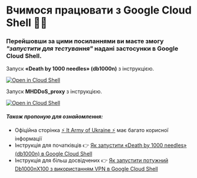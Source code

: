 # Вчимося працювати з Google Cloud Shell 💙💛

### Перейшовши за цими посиланнями ви маєте змогу *"запустити для тестування"* надані застосунки в Google Cloud Shell.

Запуск **«Death by 1000 needles» (db1000n)** з інструкцією.

[![Open in Cloud Shell](https://gstatic.com/cloudssh/images/open-btn.svg)](https://console.cloud.google.com/cloudshell/editor?cloudshell=true&shellonly=true&git_repo=https://github.com/patatakartata/Cloud_Shell_DDoS&tutorial=tutorial.md)

Запуск **MHDDoS_proxy** з інструкцією.

[![Open in Cloud Shell](https://gstatic.com/cloudssh/images/open-btn.svg)](https://console.cloud.google.com/cloudshell/editor?cloudshell=true&shellonly=true&git_repo=https://github.com/patatakartata/Cloud_Shell_DDoS&tutorial=mhddos_proxy_tutorial.md)

#### ***Також пропоную для ознайомлення:***

* Офіційна сторінка   [⚡ It Army of Ukraine ⚡](https://itarmy.com.ua/)  має багато корисної інформації
* Інструкція для початківців 👉 [Як запустити «Death by 1000 needles» (db1000n) в Google Cloud Shell](https://telegra.ph/YAk-zapustiti-dvanadcyat-ekzemplyar%D1%96v-Death-by-1000-needles-db1000n-v-Google-Cloud-Shell-ne-vikoristovuyuchi-VPN-05-04)
* Інструкція для більш досвідчених 👉 [Як запустити потужний Db1000nX100 з використанням VPN в Google Cloud Shell](https://telegra.ph/Zapusk-Db1000nX100-u-Google-Cloud-Shell-05-20)
